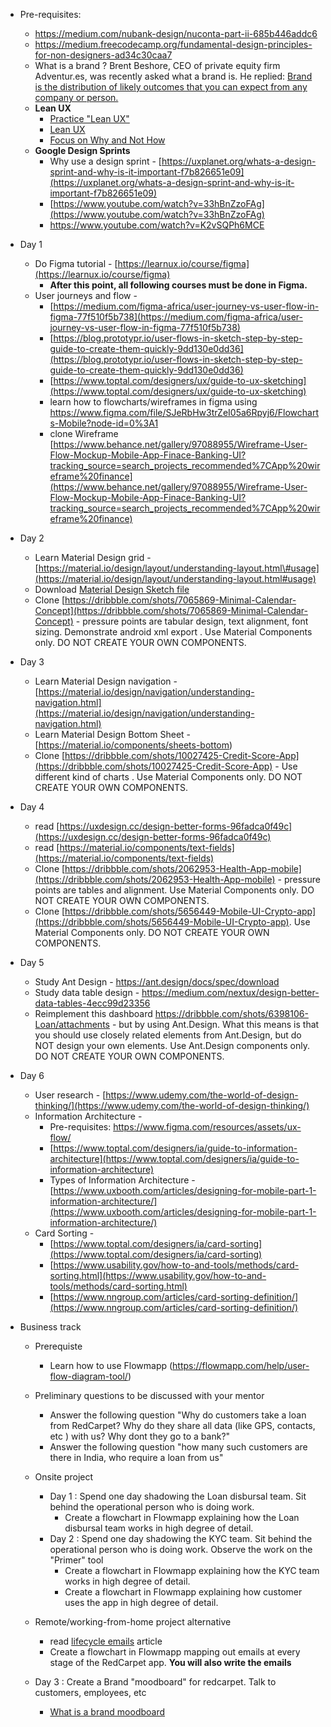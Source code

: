 - Pre-requisites:
    - https://medium.com/nubank-design/nuconta-part-ii-685b446addc6
    - https://medium.freecodecamp.org/fundamental-design-principles-for-non-designers-ad34c30caa7
    - What is a brand ? Brent Beshore, CEO of private equity firm Adventur.es, was recently asked what a brand is. He replied: [Brand is the distribution of likely outcomes that you can expect from any company or person.](https://www.collaborativefund.com/blog/the-making-of-a-brand/)
    - **Lean UX**
        - [Practice "Lean UX"](https://www.interaction-design.org/literature/article/a-simple-introduction-to-lean-ux)
        - [Lean UX](https://www.crazyegg.com/blog/lean-ux/)
        - [Focus on Why and Not How](https://medium.com/@_sidharth_m_/beginners-guide-to-lean-ux-defined-explained-228d18940acb)
    - **Google Design Sprints**
        -   Why use a design sprint - [https://uxplanet.org/whats-a-design-sprint-and-why-is-it-important-f7b826651e09](https://uxplanet.org/whats-a-design-sprint-and-why-is-it-important-f7b826651e09)
        -   [https://www.youtube.com/watch?v=33hBnZzoFAg](https://www.youtube.com/watch?v=33hBnZzoFAg)
        -   https://www.youtube.com/watch?v=K2vSQPh6MCE
-   Day 1
    -   Do Figma tutorial - [https://learnux.io/course/figma](https://learnux.io/course/figma)
        -   **After this point, all following courses must be done in Figma.**
    - User journeys and flow -
        -   [https://medium.com/figma-africa/user-journey-vs-user-flow-in-figma-77f510f5b738](https://medium.com/figma-africa/user-journey-vs-user-flow-in-figma-77f510f5b738)
        -   [https://blog.prototypr.io/user-flows-in-sketch-step-by-step-guide-to-create-them-quickly-9dd130e0dd36](https://blog.prototypr.io/user-flows-in-sketch-step-by-step-guide-to-create-them-quickly-9dd130e0dd36)
        -   [https://www.toptal.com/designers/ux/guide-to-ux-sketching](https://www.toptal.com/designers/ux/guide-to-ux-sketching)
        -  learn how to flowcharts/wireframes in figma using https://www.figma.com/file/SJeRbHw3trZeI05a6Rpyj6/Flowcharts-Mobile?node-id=0%3A1
        - clone Wireframe [https://www.behance.net/gallery/97088955/Wireframe-User-Flow-Mockup-Mobile-App-Finace-Banking-UI?tracking_source=search_projects_recommended%7CApp%20wireframe%20finance](https://www.behance.net/gallery/97088955/Wireframe-User-Flow-Mockup-Mobile-App-Finace-Banking-UI?tracking_source=search_projects_recommended%7CApp%20wireframe%20finance)
-   Day 2
    -   Learn Material Design grid - [https://material.io/design/layout/understanding-layout.html\#usage](https://material.io/design/layout/understanding-layout.html#usage)
    -   Download [Material Design Sketch file](https://www.figma.com/community/file/778763161265841481) 
    -   Clone [https://dribbble.com/shots/7065869-Minimal-Calendar-Concept](https://dribbble.com/shots/7065869-Minimal-Calendar-Concept) - pressure points are tabular design, text alignment, font sizing. Demonstrate android xml export . Use Material Components only. DO NOT CREATE YOUR OWN COMPONENTS.
-   Day 3
    -   Learn Material Design navigation - [https://material.io/design/navigation/understanding-navigation.html](https://material.io/design/navigation/understanding-navigation.html)
    -   Learn Material Design Bottom Sheet - [https://material.io/components/sheets-bottom)
    -   Clone [https://dribbble.com/shots/10027425-Credit-Score-App](https://dribbble.com/shots/10027425-Credit-Score-App) - Use different kind of charts . Use Material Components only. DO NOT CREATE YOUR OWN COMPONENTS.
-   Day 4
    -   read [https://uxdesign.cc/design-better-forms-96fadca0f49c](https://uxdesign.cc/design-better-forms-96fadca0f49c)
    -   read [https://material.io/components/text-fields](https://material.io/components/text-fields)
    -   Clone [https://dribbble.com/shots/2062953-Health-App-mobile](https://dribbble.com/shots/2062953-Health-App-mobile) - pressure points are tables and alignment. Use Material Components only. DO NOT CREATE YOUR OWN COMPONENTS.
    -   Clone [https://dribbble.com/shots/5656449-Mobile-UI-Crypto-app](https://dribbble.com/shots/5656449-Mobile-UI-Crypto-app). Use Material Components only. DO NOT CREATE YOUR OWN COMPONENTS.
-   Day 5
    -   Study Ant Design - https://ant.design/docs/spec/download
    -   Study data table design - https://medium.com/nextux/design-better-data-tables-4ecc99d23356
    -   Reimplement this dashboard https://dribbble.com/shots/6398106-Loan/attachments - but by using Ant.Design. What this means is that you should use closely related elements from Ant.Design, but do NOT design your own elements. Use Ant.Design components only. DO NOT CREATE YOUR OWN COMPONENTS.
-   Day 6
    -   User research - [https://www.udemy.com/the-world-of-design-thinking/](https://www.udemy.com/the-world-of-design-thinking/)
    -   Information Architecture -
        -   Pre-requisites: https://www.figma.com/resources/assets/ux-flow/
        -   [https://www.toptal.com/designers/ia/guide-to-information-architecture](https://www.toptal.com/designers/ia/guide-to-information-architecture)
        -   Types of Information Architecture - [https://www.uxbooth.com/articles/designing-for-mobile-part-1-information-architecture/](https://www.uxbooth.com/articles/designing-for-mobile-part-1-information-architecture/)
    -   Card Sorting -
        -   [https://www.toptal.com/designers/ia/card-sorting](https://www.toptal.com/designers/ia/card-sorting)
        -   [https://www.usability.gov/how-to-and-tools/methods/card-sorting.html](https://www.usability.gov/how-to-and-tools/methods/card-sorting.html)
        -   [https://www.nngroup.com/articles/card-sorting-definition/](https://www.nngroup.com/articles/card-sorting-definition/)

- Business track
    - Prerequiste
        - Learn how to use Flowmapp (https://flowmapp.com/help/user-flow-diagram-tool/)
    - Preliminary questions to be discussed with your mentor
        - Answer the following question  "Why do customers take a loan from RedCarpet? Why do they share all data (like GPS, contacts, etc ) with us? Why dont they go to a bank?"
        - Answer the following question "how many such customers are there in India, who require a loan from us"
    - Onsite project
      - Day 1 : Spend one day shadowing the Loan disbursal team. Sit behind the operational person who is doing work. 
          - Create a flowchart in Flowmapp explaining how the Loan disbursal team works in high degree of detail.
      - Day 2 : Spend one day shadowing the KYC team. Sit behind the operational person who is doing work. Observe the work on the "Primer" tool
          - Create a flowchart in Flowmapp explaining how the KYC team works in high degree of detail.
          - Create a flowchart in Flowmapp explaining how customer uses the app in high degree of detail.

    - Remote/working-from-home project alternative
      - read [lifecycle emails](https://training.kalzumeus.com/lifecycle-emails) article
      - Create a flowchart in Flowmapp mapping out emails at every stage of the RedCarpet app. **You will also write the emails**
    - Day 3 : Create a Brand "moodboard" for redcarpet. Talk to customers, employees, etc
      - [What is a brand moodboard](https://uxdesign.cc/a-mood-board-strategy-for-cohesive-visual-design-5620dec3fed7)

